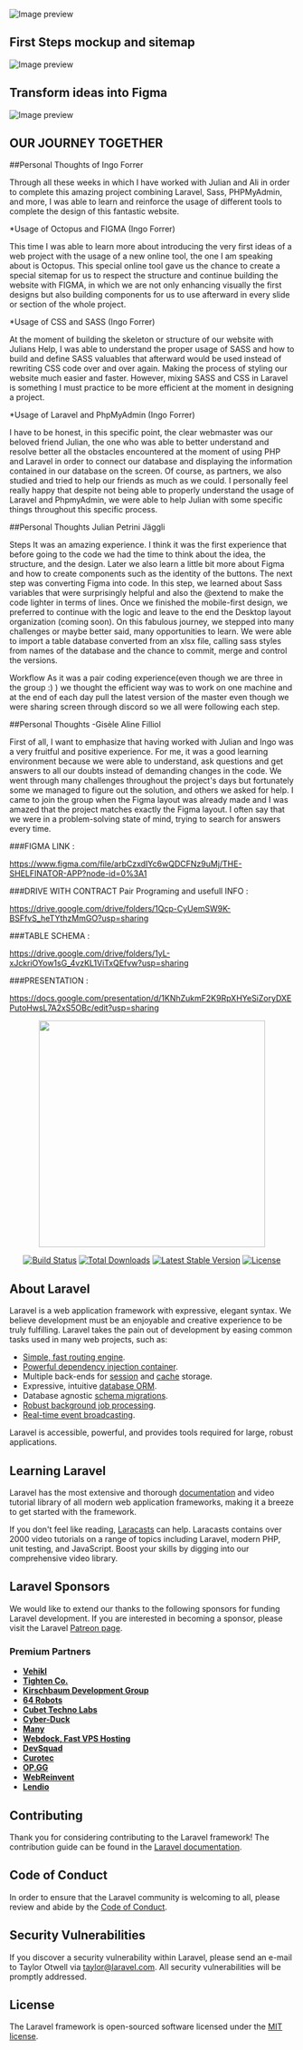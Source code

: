![Image preview](https://raw.githubusercontent.com/julianpetrini/the-shelfinator/master/public/img/Github_img/preview.png?token=GHSAT0AAAAAABUFLOHZ74PGRG6Z24J7TXUCYVRSV7A)

## First Steps mockup and sitemap

![Image preview](https://raw.githubusercontent.com/julianpetrini/the-shelfinator/master/public/img/Github_img/Figma_Steps1.png?token=GHSAT0AAAAAABUFLOHYPVC5567LDIBT2YY4YVRSYCA)

## Transform ideas into Figma 

![Image preview](https://raw.githubusercontent.com/julianpetrini/the-shelfinator/master/public/img/Github_img/Figma%20Steps2.png?token=GHSAT0AAAAAABUFLOHYIUTFMMPOIORLTE7QYVRSYTQ)

## OUR JOURNEY TOGETHER



##Personal Thoughts of Ingo Forrer

Through all these weeks in which I have worked with Julian and Ali in order to complete this amazing project combining Laravel, Sass, PHPMyAdmin, and more, I was able to learn and reinforce the usage of different tools to complete the design of this fantastic website.

*Usage of Octopus and FIGMA (Ingo Forrer)

This time I was able to learn more about introducing the very first ideas of a web project with the usage of a new online tool, the one I am speaking about is Octopus. This special online tool gave us the chance to create a special sitemap for us to respect the structure and continue building the website with FIGMA, in which we are not only enhancing visually the first designs but also building components for us to use afterward in every slide or section of the whole project.

*Usage of CSS and SASS (Ingo Forrer)

At the moment of building the skeleton or structure of our website with Julians Help, I was able to understand the proper usage of SASS and how to build and define SASS valuables that afterward would be used instead of rewriting CSS code over and over again. Making the process of styling our website much easier and faster. However, mixing SASS and CSS in Laravel is something I must practice to be more efficient at the moment in designing a project.

*Usage of Laravel and PhpMyAdmin (Ingo Forrer)

I have to be honest, in this specific point, the clear webmaster was our beloved friend Julian, the one who was able to better understand and resolve better all the obstacles encountered at the moment of using PHP and Laravel in order to connect our database and displaying the information contained in our database on the screen. Of course, as partners, we also studied and tried to help our friends as much as we could. I personally feel really happy that despite not being able to properly understand the usage of Laravel and PhpmyAdmin, we were able to help Julian with some specific things throughout this specific process.

##Personal Thoughts Julian Petrini Jäggli

Steps
It was an amazing experience. I think it was the first experience that before going to the code we had the time to think about the idea, the structure, and the design. Later we also learn a little bit more about Figma and how to create components such as the identity of the buttons. The next step was converting Figma into code. In this step, we learned about Sass variables that were surprisingly helpful and also the @extend to make the code lighter in terms of lines. 
Once we finished the mobile-first design, we preferred to continue with the logic and leave to the end the Desktop layout organization (coming soon).
On this fabulous journey, we stepped into many challenges or maybe better said, many opportunities to learn. We were able to import a table database converted from an xlsx file, calling sass styles from names of the database and the chance to commit, merge and control the versions.

Workflow
As it was a pair coding experience(even though we are three in the group :) ) we thought the efficient way was to work on one machine and at the end of each day pull the latest version of the master even though we were sharing screen through discord so we all were following each step. 

##Personal Thoughts -Gisèle Aline Filliol

First of all, I want to emphasize that having worked with Julian and Ingo was a very fruitful and positive experience. 
For me, it was a good learning environment because we were able to understand, ask questions and get answers to all our doubts instead of demanding changes in the code.
We went through many challenges throughout the project's days but fortunately some we managed to figure out the solution, and others we asked for help.
I came to join the group when the Figma layout was already made and I was amazed that the project matches exactly the Figma layout.
I often say that we were in a problem-solving state of mind, trying to search for answers every time.


###FIGMA LINK : 

https://www.figma.com/file/arbCzxdIYc6wQDCFNz9uMj/THE-SHELFINATOR-APP?node-id=0%3A1

###DRIVE WITH CONTRACT Pair Programing and usefull INFO :

https://drive.google.com/drive/folders/1Qcp-CyUemSW9K-BSFfvS_heTYthzMmGO?usp=sharing

###TABLE SCHEMA : 

https://drive.google.com/drive/folders/1yL-xJckriOYow1sG_4vzKL1ViTxQEfvw?usp=sharing

###PRESENTATION :

https://docs.google.com/presentation/d/1KNhZukmF2K9RpXHYeSiZoryDXEPutoHwsL7A2xS5OBc/edit?usp=sharing






<p align="center"><a href="https://laravel.com" target="_blank"><img src="https://raw.githubusercontent.com/laravel/art/master/logo-lockup/5%20SVG/2%20CMYK/1%20Full%20Color/laravel-logolockup-cmyk-red.svg" width="400"></a></p>

<p align="center">
<a href="https://travis-ci.org/laravel/framework"><img src="https://travis-ci.org/laravel/framework.svg" alt="Build Status"></a>
<a href="https://packagist.org/packages/laravel/framework"><img src="https://img.shields.io/packagist/dt/laravel/framework" alt="Total Downloads"></a>
<a href="https://packagist.org/packages/laravel/framework"><img src="https://img.shields.io/packagist/v/laravel/framework" alt="Latest Stable Version"></a>
<a href="https://packagist.org/packages/laravel/framework"><img src="https://img.shields.io/packagist/l/laravel/framework" alt="License"></a>
</p>

## About Laravel

Laravel is a web application framework with expressive, elegant syntax. We believe development must be an enjoyable and creative experience to be truly fulfilling. Laravel takes the pain out of development by easing common tasks used in many web projects, such as:

- [Simple, fast routing engine](https://laravel.com/docs/routing).
- [Powerful dependency injection container](https://laravel.com/docs/container).
- Multiple back-ends for [session](https://laravel.com/docs/session) and [cache](https://laravel.com/docs/cache) storage.
- Expressive, intuitive [database ORM](https://laravel.com/docs/eloquent).
- Database agnostic [schema migrations](https://laravel.com/docs/migrations).
- [Robust background job processing](https://laravel.com/docs/queues).
- [Real-time event broadcasting](https://laravel.com/docs/broadcasting).

Laravel is accessible, powerful, and provides tools required for large, robust applications.

## Learning Laravel

Laravel has the most extensive and thorough [documentation](https://laravel.com/docs) and video tutorial library of all modern web application frameworks, making it a breeze to get started with the framework.

If you don't feel like reading, [Laracasts](https://laracasts.com) can help. Laracasts contains over 2000 video tutorials on a range of topics including Laravel, modern PHP, unit testing, and JavaScript. Boost your skills by digging into our comprehensive video library.

## Laravel Sponsors

We would like to extend our thanks to the following sponsors for funding Laravel development. If you are interested in becoming a sponsor, please visit the Laravel [Patreon page](https://patreon.com/taylorotwell).

### Premium Partners

- **[Vehikl](https://vehikl.com/)**
- **[Tighten Co.](https://tighten.co)**
- **[Kirschbaum Development Group](https://kirschbaumdevelopment.com)**
- **[64 Robots](https://64robots.com)**
- **[Cubet Techno Labs](https://cubettech.com)**
- **[Cyber-Duck](https://cyber-duck.co.uk)**
- **[Many](https://www.many.co.uk)**
- **[Webdock, Fast VPS Hosting](https://www.webdock.io/en)**
- **[DevSquad](https://devsquad.com)**
- **[Curotec](https://www.curotec.com/services/technologies/laravel/)**
- **[OP.GG](https://op.gg)**
- **[WebReinvent](https://webreinvent.com/?utm_source=laravel&utm_medium=github&utm_campaign=patreon-sponsors)**
- **[Lendio](https://lendio.com)**

## Contributing

Thank you for considering contributing to the Laravel framework! The contribution guide can be found in the [Laravel documentation](https://laravel.com/docs/contributions).

## Code of Conduct

In order to ensure that the Laravel community is welcoming to all, please review and abide by the [Code of Conduct](https://laravel.com/docs/contributions#code-of-conduct).

## Security Vulnerabilities

If you discover a security vulnerability within Laravel, please send an e-mail to Taylor Otwell via [taylor@laravel.com](mailto:taylor@laravel.com). All security vulnerabilities will be promptly addressed.

## License

The Laravel framework is open-sourced software licensed under the [MIT license](https://opensource.org/licenses/MIT).

